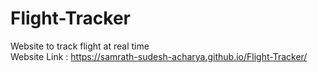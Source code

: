 # Flight-Tracker
Website to track flight at real time <br/>
Website Link : https://samrath-sudesh-acharya.github.io/Flight-Tracker/
